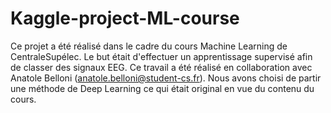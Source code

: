 # Kaggle-project-ML-course

Ce projet a été réalisé dans le cadre du cours Machine Learning de CentraleSupélec. Le but était d'effectuer un apprentissage supervisé afin de classer des signaux EEG. Ce travail a été réalisé en collaboration avec Anatole Belloni (anatole.belloni@student-cs.fr). Nous avons choisi de partir une méthode de Deep Learning ce qui était original en vue du contenu du cours. 
